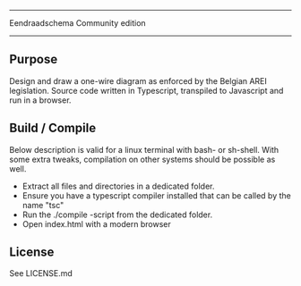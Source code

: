 ********************************
Eendraadschema Community edition
********************************

## Purpose

Design and draw a one-wire diagram as enforced by the Belgian AREI legislation.
Source code written in Typescript, transpiled to Javascript and run in a browser.

## Build / Compile 

Below description is valid for a linux terminal with bash- or sh-shell.
With some extra tweaks, compilation on other systems should be possible as well.

- Extract all files and directories in a dedicated folder.
- Ensure you have a typescript compiler installed that can be called by the name "tsc"
- Run the ./compile -script from the dedicated folder.
- Open index.html with a modern browser

## License

See LICENSE.md